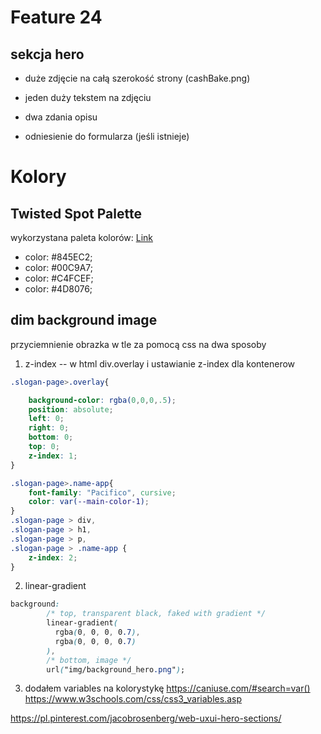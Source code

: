 # Feature 24
## sekcja hero

 - duże zdjęcie na całą szerokość strony (cashBake.png)

 - jeden duży tekstem na zdjęciu

 - dwa zdania opisu

 - odniesienie do formularza (jeśli istnieje)

# Kolory
## Twisted Spot Palette

wykorzystana paleta kolorów: [Link](https://mycolor.space/?hex=%23845EC2&sub=1)

- color: #845EC2;
- color: #00C9A7;
- color: #C4FCEF;
- color: #4D8076;

## dim background image
przyciemnienie obrazka w tle za pomocą css na dwa sposoby

1. z-index -- w html div.overlay i ustawianie z-index dla kontenerow

```` css
.slogan-page>.overlay{

    background-color: rgba(0,0,0,.5);
    position: absolute;
    left: 0;
    right: 0;
    bottom: 0;
    top: 0;
    z-index: 1;
}

.slogan-page>.name-app{
    font-family: "Pacifico", cursive;
    color: var(--main-color-1);
}
.slogan-page > div,
.slogan-page > h1,
.slogan-page > p,
.slogan-page > .name-app {
    z-index: 2;
}
````

2. linear-gradient

``` css
background:
        /* top, transparent black, faked with gradient */ 
        linear-gradient(
          rgba(0, 0, 0, 0.7), 
          rgba(0, 0, 0, 0.7)
        ),
        /* bottom, image */
        url("img/background_hero.png");
````


3. dodałem variables na kolorystykę
https://caniuse.com/#search=var()
https://www.w3schools.com/css/css3_variables.asp


https://pl.pinterest.com/jacobrosenberg/web-uxui-hero-sections/
 